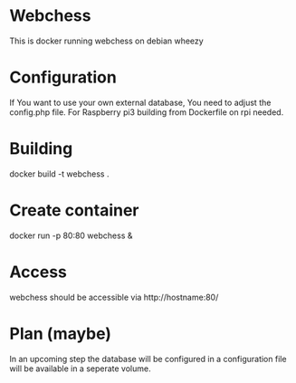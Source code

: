 # Webchess
This is docker running webchess on debian wheezy

# Configuration
If You want to use your own external database, You need to adjust the config.php file. For Raspberry pi3 building from Dockerfile on rpi needed.

# Building
docker build -t webchess .

# Create container
docker run -p 80:80 webchess &

# Access
webchess should be accessible via http://hostname:80/ 

# Plan (maybe)
In an upcoming step the database will be configured in a configuration file will be available in a seperate volume.
